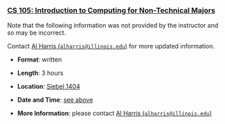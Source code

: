 <!---
Feel free to change this link if there is something more appropriate.
Do not change the anchor name.
-->

### <a name="CS105" class="anchor"></a>[CS 105: Introduction to Computing for Non-Technical Majors](https://courses.engr.illinois.edu/cs105/sp2018/)

Note that the following information was not provided by the instructor and so
may be incorrect.
<!--- -->
Contact [Al Harris
(<code>alharris@illinois.edu</code>)](mailto:alharris@illinois.edu) for more
updated information.

* **Format**: written
<!--- -->
* **Length**: 3 hours
<!--- -->
* **Location**: [Siebel 1404](#next)
<!--- -->
* **Date and Time**: [see above](#next)
<!--- -->
* **More Information**: please contact [Al Harris
  (<code>alharris@illinois.edu</code>)](mailto:alharris@illinois.edu)
